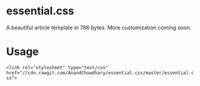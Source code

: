 essential.css
=============

A beautiful article template in 786 bytes. More customization coming soon.

Usage
=====

`<link rel="stylesheet" type="text/css" href="//cdn.rawgit.com/AnandChowdhary/essential.css/master/essential.css">`

